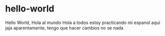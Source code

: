 # hello-world
Hello World, Hola al mundo
Hola a todos
estoy practicando mi espanol aqui jaja
aparentamente, tengo que hacer cambios
no se nada

